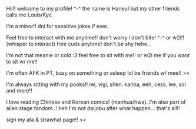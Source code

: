 Hii!! welcome to my profile! ^-^
the name is Haneul but my other friends calls me Louis/Kye.

I'm a minor!! dni for sensitive jokes if ever.

Feel free to interact with me anytime!! don't worry i don't bite! ^-^ or w2i!! (whisper to interact)
free cuds anytime! don't be shy hehe..

I'm not that meanie or cold :3 feel free to sit with me!! or w2i me if you want to sit w/ me!!

I'm often AFK in PT, busy on something or asleep lol
be friends w/ mee!! ><

I'm always sitting with my pooks!! rei, vigi, shen, karina, eeh, cess, lee, sol and more!!

I love reading Chinese and Korean comics! (manhua/hwa). I'm also part of alien stage fandom..! heh I'm not daijobu after what happen...
that's all!!

sign my ata & strawhat page!! ><
